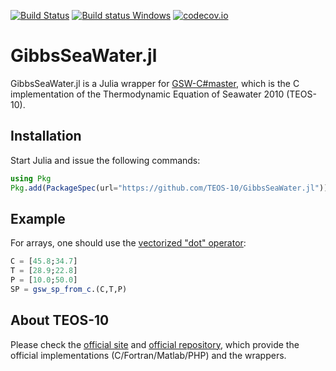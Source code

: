 [![Build Status](https://github.com/TEOS-10/GibbsSeaWater.jl/workflows/CI/badge.svg)](https://github.com/TEOS-10/GibbsSeaWater.jl/actions)
[![Build status Windows](https://ci.appveyor.com/api/projects/status/77kj4lug424x20y9/branch/master?svg=true)](https://ci.appveyor.com/project/Alexander-Barth/gibbsseawater-jl-ojx2d/branch/master)
[![codecov.io](http://codecov.io/github/TEOS-10/GibbsSeaWater.jl/coverage.svg?branch=master)](http://codecov.io/github/TEOS-10/GibbsSeaWater.jl?branch=master)


# GibbsSeaWater.jl

GibbsSeaWater.jl is a Julia wrapper for [GSW-C#master](https://github.com/TEOS-10/GSW-C/), which is the C implementation of the Thermodynamic Equation of Seawater 2010 (TEOS-10).

## Installation

Start Julia and issue the following commands:

```julia
using Pkg
Pkg.add(PackageSpec(url="https://github.com/TEOS-10/GibbsSeaWater.jl"))
```

## Example

For arrays, one should use the [vectorized "dot" operator](https://docs.julialang.org/en/v1/manual/mathematical-operations/#man-dot-operators-1):

```julia
C = [45.8;34.7]
T = [28.9;22.8]
P = [10.0;50.0]
SP = gsw_sp_from_c.(C,T,P)
```

## About TEOS-10

Please check the [official site](http://www.teos-10.org) and [official repository](https://github.com/TEOS-10), which provide the official implementations (C/Fortran/Matlab/PHP) and the wrappers.
